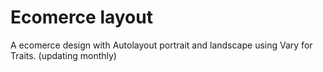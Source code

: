 # Ecomerce layout
A ecomerce design with Autolayout portrait and landscape using Vary for Traits. (updating monthly)

